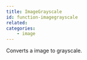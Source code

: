 ```yaml
---
title: ImageGrayscale
id: function-imagegrayscale
related:
categories:
    - image
---
```


Converts a image to grayscale.